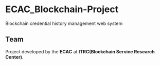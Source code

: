 # ECAC_Blockchain-Project
Blockchain credential history management web system

## Team
Project developed by the **ECAC** at **ITRC(Blockchain Service Research Center)**.
